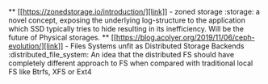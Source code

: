 ** [[https://zonedstorage.io/introduction/][link]] - zoned storage                                             :storage:
a novel concept, exposing the underlying log-structure to the application which SSD typically tries to hide resulting in its inefficiency.
Will be the future of Physical storages.
** [[https://blog.acolyer.org/2019/11/06/ceph-evolution/][link]] - Files Systems unfit as Distributed Storage Backends :distributed_file_system:
An idea that the distributed FS should have completely different approach to FS when compared with traditional local FS like Btrfs, XFS or Ext4
